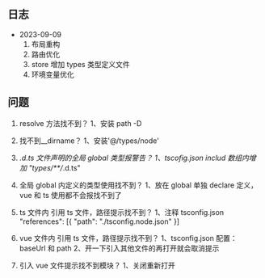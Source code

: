 ## 日志

- 2023-09-09
  1. 布局重构
  2. 路由优化
  3. store 增加 types 类型定义文件
  4. 环境变量优化

## 问题

1. resolve 方法找不到？
   1、安装 path -D

2. 找不到\_\_dirname？
   1、安装'@/types/node'

3. _.d.ts 文件声明的全局 global 类型报警告？
   1、tscofig.json includ 数组内增加 "types/\*\*/_.d.ts"

4. 全局 global 内定义的类型使用找不到？
   1、放在 global 单独 declare 定义，vue 和 ts 使用都不会报找不到了

5. ts 文件内 引用 ts 文件，路径提示找不到？
   1、注释 tsconfig.json "references": [{ "path": "./tsconfig.node.json" }]

6. vue 文件内 引用 ts 文件，路径提示找不到？
   1、tsconfig.json 配置：baseUrl 和 path
   2、开一下引入其他文件的再打开就会取消提示
7. 引入 vue 文件提示找不到模块？
   1、关闭重新打开
